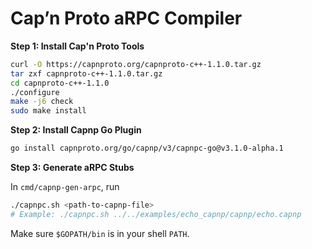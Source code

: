 # Cap’n Proto aRPC Compiler

**Step 1: Install Cap'n Proto Tools**

```bash
curl -O https://capnproto.org/capnproto-c++-1.1.0.tar.gz
tar zxf capnproto-c++-1.1.0.tar.gz
cd capnproto-c++-1.1.0
./configure
make -j6 check
sudo make install
```

**Step 2: Install Capnp Go Plugin**

```bash
go install capnproto.org/go/capnp/v3/capnpc-go@v3.1.0-alpha.1
```

**Step 3: Generate aRPC Stubs**

In `cmd/capnp-gen-arpc`, run

```bash
./capnpc.sh <path-to-capnp-file>
# Example: ./capnpc.sh ../../examples/echo_capnp/capnp/echo.capnp
```

Make sure `$GOPATH/bin` is in your shell `PATH`.